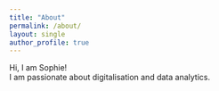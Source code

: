 ```yaml
---
title: "About"
permalink: /about/
layout: single
author_profile: true
---
```


Hi, I am Sophie!  
I am passionate about digitalisation and data analytics.
